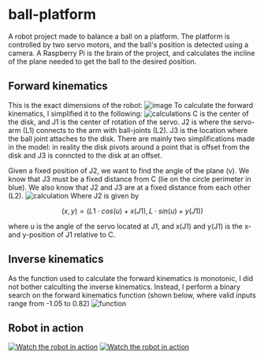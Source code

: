 # ball-platform
A robot project made to balance a ball on a platform. The platform is controlled by two servo motors, and the ball's position is detected using a camera. A Raspberry Pi is the brain of the project, and calculates the incline of the plane needed to get the ball to the desired position. 

## Forward kinematics
This is the exact dimensions of the robot:
![image](https://github.com/Martin-Ansteensen/ball-platform/assets/50178947/55fe8bb5-64f0-4437-876a-041d446361d8)
To calculate the forward kinematics, I simplified it to the following:
![calculations](https://github.com/Martin-Ansteensen/ball-platform/assets/50178947/a285fe4d-40dd-4438-9d43-28b1787acfb3)
C is the center of the disk, and J1 is the center of rotation of the servo. J2 is where the servo-arm (L1) connects to the arm with ball-joints (L2). J3 is the location where the ball joint attaches to the disk. There are mainly two simplifications made in the model: in reality the disk pivots around a point that is offset from the disk and J3 is conncted to the disk at an offset.

Given a fixed position of J2, we want to find the angle of the plane (v). We know that J3 must be a fixed distance from C (lie on the circle perimeter in blue). We also know that J2 and J3 are at a fixed distance from each other (L2).
![calculation](https://github.com/Martin-Ansteensen/ball-platform/assets/50178947/4d6f0c7e-48a7-43a8-8252-d65dc4c1ec01)
Where J2 is given by 
```math
 (x, y) = (L1\cdot cos(u) + x(J1), L\cdot sin(u) + y(J1))
```
where u is the angle of the servo located at J1, and x(J1) and y(J1) is the x- and y-position of J1 relative to C.

## Inverse kinematics
As the function used to calculate the forward kinematics is monotonic, I did not bother calculting the inverse kinematics. Instead, I perform a binary search on the forward kinematics function (shown below, where valid inputs range from -1.05 to 0.82)
![function](https://github.com/Martin-Ansteensen/ball-platform/assets/50178947/0bd60cb9-3e6c-4774-ab28-4dd2aff8223a)

## Robot in action
[![Watch the robot in action](https://img.youtube.com/vi/sYU_3XsPKic/maxresdefault.jpg)]([https://www.youtube.com/watch?v=nO7r-7b6NJc](https://www.youtube.com/watch?v=sYU_3XsPKic)https://www.youtube.com/watch?v=sYU_3XsPKic)
[![Watch the robot in action](https://img.youtube.com/vi/nO7r-7b6NJc/maxresdefault.jpg)](https://www.youtube.com/watch?v=nO7r-7b6NJc)

